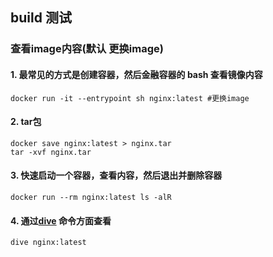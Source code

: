 ## build 测试

### 查看image内容(默认 更换image)

#### 1. 最常见的方式是创建容器，然后金融容器的 bash 查看镜像内容
````
docker run -it --entrypoint sh nginx:latest #更换image
````


#### 2. tar包
````
docker save nginx:latest > nginx.tar
tar -xvf nginx.tar
````


#### 3. 快速启动一个容器，查看内容，然后退出并删除容器
````
docker run --rm nginx:latest ls -alR
````


#### 4. 通过[dive](https://github.com/wagoodman/dive "Title") 命令方面查看
````
dive nginx:latest
````